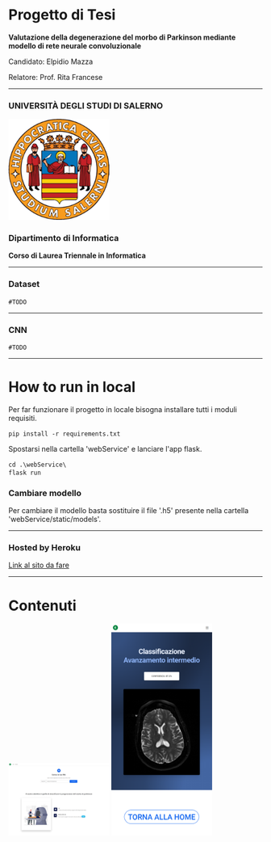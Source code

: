 # Progetto di Tesi

**Valutazione della degenerazione del
morbo di Parkinson mediante modello
di rete neurale convoluzionale**

Candidato: Elpidio Mazza

Relatore: Prof. Rita Francese

---

### **UNIVERSITÀ DEGLI STUDI DI SALERNO**

<img src="./images_repo/unisa-1.jpg" width="200" />

### **Dipartimento di Informatica**

**Corso di Laurea Triennale in Informatica**

---

### Dataset

    #TODO

---

### CNN

    #TODO

---

# How to run in local

Per far funzionare il progetto in locale bisogna installare tutti i moduli requisiti.

```
pip install -r requirements.txt
```

Spostarsi nella cartella 'webService' e lanciare l'app flask.

```
cd .\webService\
flask run
```

### Cambiare modello

Per cambiare il modello basta sostituire il file '.h5' presente
nella cartella 'webService/static/models'.

---

### Hosted by Heroku

[Link al sito da fare]()

---

# Contenuti

<div>
<p float="left">
  <img src="\images_repo\Classifier-parkinson-disease.png" width="200" /> 
  <img src="\images_repo\Classifier2.png" width="200" />
</p>
</div>
